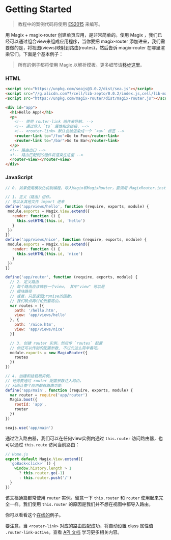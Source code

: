# Getting Started

> 教程中的案例代码将使用 [ES2015](https://github.com/lukehoban/es6features) 来编写。

用 Magix + magix-router 创建单页应用，是非常简单的。使用 Magix ，我们已经可以通过组合view来组成应用程序，当你要把 magix-router 添加进来，我们需要做的是，将视图(views)映射到路由(routes)，然后告诉 magix-router 在哪里渲染它们。下面是个基本例子：

> 所有的例子都将使用 Magix 以解析模板。更多细节请[移步这里](https://thx.github.io/magix)。

### HTML

``` html
<script src="https://unpkg.com/seajs@3.0.2/dist/sea.js"></script>
<script src="//g.alicdn.com??/cell/lib-zepto/0.0.2/index.js,cell/lib-magix/0.0.15/index.js"></script>
<script src="https://unpkg.com/magix-router/dist/magix-router.js"></script>

<div id="app">
  <h1>Hello App!</h1>
  <p>
    <!-- 使用 router-link 组件来导航. -->
    <!-- 通过传入 `to` 属性指定链接. -->
    <!-- <router-link> 默认会被渲染成一个 `<a>` 标签 -->
    <router-link to="/foo">Go to Foo</router-link>
    <router-link to="/bar">Go to Bar</router-link>
  </p>
  <!-- 路由出口 -->
  <!-- 路由匹配到的组件将渲染在这里 -->
  <router-view></router-view>
</div>
```

### JavaScript

```js
// 0. 如果使用模块化机制编程，导入Magix和MagixRouter，要调用 MagixRouter.install(window.Magix)

// 1. 定义（路由）组件。
// 可以从其他文件 import 进来
define('app/views/hello', function (require, exports, module) {
 module.exports = Magix.View.extend({
   render: function () {
     this.setHTML(this.id, 'hello')
   }
 })
})
define('app/views/nice', function (require, exports, module) {
 module.exports = Magix.View.extend({
   render: function () {
     this.setHTML(this.id, 'nice')
   }
 })
})

define('app/router', function (require, exports, module) {
  // 2. 定义路由
  // 每个路由应该映射一个view。 其中"view" 可以是
  // 模块路径
  // 或者，只是返回promise的函数。
  // 我们晚点再讨论嵌套路由。
  var routes = [{
    path: '/hello.htm',
    view: 'app/views/hello'
  }, {
    path: '/nice.htm',
    view: 'app/views/nice'
  }]

  // 3. 创建 router 实例，然后传 `routes` 配置
  // 你还可以传别的配置参数, 不过先这么简单着吧。
  module.exports = new MagixRouter({
    routes
  })
})

// 4. 创建和挂载根实例。
// 记得要通过 router 配置参数注入路由，
// 从而让整个应用都有路由功能
define('app/main', function (require, exports, module) {
  var router = require('app/router')
  Magix.boot({
    rootId: 'app',
    router
  })
})

seajs.use('app/main')
```

通过注入路由器，我们可以在任何view实例内通过 `this.router` 访问路由器，也可以通过 `this.route` 访问当前路由：

```js
// Home.js
export default Magix.View.extend({
  'goBack<click>' () {
    window.history.length > 1
      ? this.router.go(-1)
      : this.router.push('/')
  }
})
```

该文档通篇都常使用 `router` 实例。留意一下 `this.router` 和 `router` 使用起来完全一样。我们使用 `this.router` 的原因是我们并不想在视图中都导入路由。

你可以看看这个[在线的](https://codepen.io/sprying/pen/MVaNJj)例子。

要注意，当 `<router-link>` 对应的路由匹配成功，将自动设置 class 属性值  `.router-link-active`。查看 [API 文档](../api/router-link.md) 学习更多相关内容。
